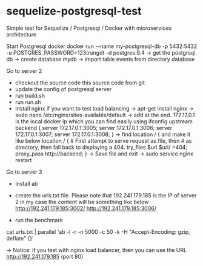 # sequelize-postgresql-test
Simple test for Sequelize / Postgresql / Docker with microservices architecture

Start Postgresql docker
docker run --name my-postgresql-db -p 5432:5432 -e POSTGRES_PASSWORD=123trungdt -d postgres:9.4
-> get the postgrsql db
-> create database mydb
-> import table events from directory database

Go to server 2
- checkout the source code this source code from git
- update the config of postgresql server
- run build.sh
- run run.sh
- install nginx if you want to test load balancing
-> apt-get install nginx
-> sudo nano /etc/nginx/sites-available/default
   -> add at the end. 172.17.0.1 is the local docker ip which you can find easily using ifconfig
   upstream backend  {
      server 172.17.0.1:3005;
      server 172.17.0.1:3006;
      server 172.17.0.1:3007;
      server 172.17.0.1:3008;
   }
   -> find location / { and make it like below
   location / {
                # First attempt to serve request as file, then
                # as directory, then fall back to displaying a 404.
                try_files $uri $uri/ =404;
                 proxy_pass  http://backend;
        }
   -> Save file and exit 
->   sudo service nginx restart


Go to server 3
- Install ab
- create the urls.txt file. Please note that 192.241.179.185 is the IP of server 2 in my case
the content will be something like below
http://192.241.179.185:3002/
http://192.241.179.185:3006/

- run the benchmark

cat urls.txt | parallel 'ab -l -r -n 5000 -c 50 -k -H "Accept-Encoding: gzip, deflate" {}'

-> Notice: if you test with nginx load balancer, then you can use the URL http://192.241.179.185 (port 80)
